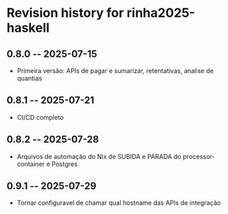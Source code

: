 # Revision history for rinha2025-haskell

## 0.8.0 -- 2025-07-15

* Primeira versão: APIs de pagar e sumarizar, retentativas, analise de quantias

## 0.8.1 -- 2025-07-21

* CI/CD completo

## 0.8.2 -- 2025-07-28

* Arquivos de automação do Nix de SUBIDA e PARADA do processor-container e Postgres

## 0.9.1 -- 2025-07-29

* Tornar configuravel de chamar qual hostname das APIs de integração
